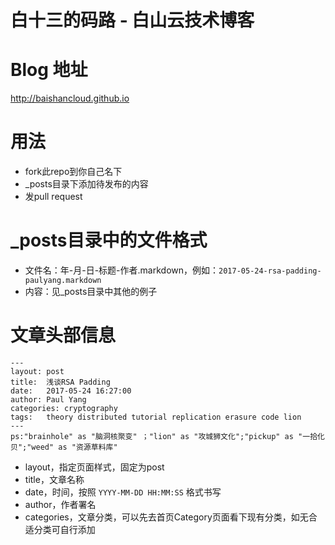 # 白十三的码路 - 白山云技术博客

# Blog 地址
http://baishancloud.github.io

# 用法

* fork此repo到你自己名下
* _posts目录下添加待发布的内容
* 发pull request

# _posts目录中的文件格式

* 文件名：年-月-日-标题-作者.markdown，例如：`2017-05-24-rsa-padding-paulyang.markdown`
* 内容：见_posts目录中其他的例子


# 文章头部信息

```
---
layout: post
title:  浅谈RSA Padding
date:   2017-05-24 16:27:00
author: Paul Yang
categories: cryptography
tags:   theory distributed tutorial replication erasure code lion
---
ps:"brainhole" as "脑洞核聚变" ；"lion" as "攻城狮文化";"pickup" as "一拾化贝";"weed" as "资源草料库"
```

* layout，指定页面样式，固定为post
* title，文章名称
* date，时间，按照 `YYYY-MM-DD HH:MM:SS` 格式书写
* author，作者署名
* categories，文章分类，可以先去首页Category页面看下现有分类，如无合适分类可自行添加

